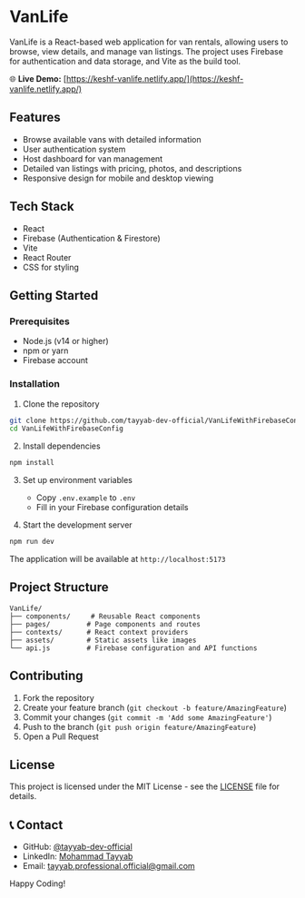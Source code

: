# VanLife

VanLife is a React-based web application for van rentals, allowing users to browse, view details, and manage van listings. The project uses Firebase for authentication and data storage, and Vite as the build tool.

🌐 **Live Demo:** [https://keshf-vanlife.netlify.app/](https://keshf-vanlife.netlify.app/)

## Features

- Browse available vans with detailed information
- User authentication system
- Host dashboard for van management
- Detailed van listings with pricing, photos, and descriptions
- Responsive design for mobile and desktop viewing

## Tech Stack

- React
- Firebase (Authentication & Firestore)
- Vite
- React Router
- CSS for styling

## Getting Started

### Prerequisites

- Node.js (v14 or higher)
- npm or yarn
- Firebase account

### Installation

1. Clone the repository
```bash
git clone https://github.com/tayyab-dev-official/VanLifeWithFirebaseConfig.git
cd VanLifeWithFirebaseConfig
```

2. Install dependencies
```bash
npm install
```

3. Set up environment variables
   - Copy `.env.example` to `.env`
   - Fill in your Firebase configuration details

4. Start the development server
```bash
npm run dev
```

The application will be available at `http://localhost:5173`

## Project Structure

```
VanLife/
├── components/     # Reusable React components
├── pages/         # Page components and routes
├── contexts/      # React context providers
├── assets/        # Static assets like images
└── api.js         # Firebase configuration and API functions
```

## Contributing

1. Fork the repository
2. Create your feature branch (`git checkout -b feature/AmazingFeature`)
3. Commit your changes (`git commit -m 'Add some AmazingFeature'`)
4. Push to the branch (`git push origin feature/AmazingFeature`)
5. Open a Pull Request

## License

This project is licensed under the MIT License - see the [LICENSE](LICENSE) file for details.

## 📞 Contact

- GitHub: [@tayyab-dev-official](https://github.com/tayyab-dev-official)
- LinkedIn: [Mohammad Tayyab](https://www.linkedin.com/in/mohammad-tayyab-91ba5236b/)
- Email: tayyab.professional.official@gmail.com

Happy Coding!